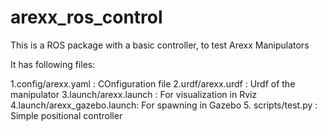 # arexx_ros_control
This is a ROS package with a basic controller, to test Arexx Manipulators

It has following files:

1.config/arexx.yaml  : COnfiguration file
2.urdf/arexx.urdf : Urdf of the manipulator
3.launch/arexx.launch : For visualization in Rviz
4.launch/arexx_gazebo.launch: For spawning in Gazebo
5. scripts/test.py : Simple positional controller

